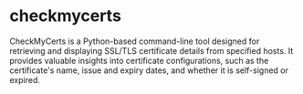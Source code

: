 # checkmycerts
CheckMyCerts is a Python-based command-line tool designed for retrieving and displaying SSL/TLS certificate details from specified hosts. It provides valuable insights into certificate configurations, such as the certificate's name, issue and expiry dates, and whether it is self-signed or expired.
